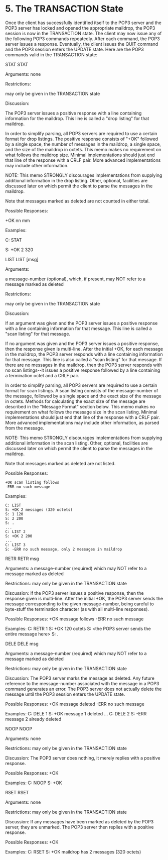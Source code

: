 # 5. The TRANSACTION State

Once the client has successfully identified itself to the POP3 server
and the POP3 server has locked and opened the appropriate maildrop,
the POP3 session is now in the TRANSACTION state.  The client may now
issue any of the following POP3 commands repeatedly.  After each
command, the POP3 server issues a response.  Eventually, the client
issues the QUIT command and the POP3 session enters the UPDATE state.
Here are the POP3 commands valid in the TRANSACTION state:

<div class="page-break"></div> 
<a name="stat-command">STAT</a>
STAT

Arguments: none

Restrictions:  

may only be given in the TRANSACTION state

Discussion:  

The POP3 server issues a positive response with a line
containing information for the maildrop.  This line is
called a "drop listing" for that maildrop.

In order to simplify parsing, all POP3 servers are
required to use a certain format for drop listings.  The
positive response consists of "+OK" followed by a single
space, the number of messages in the maildrop, a single
space, and the size of the maildrop in octets.  This memo
makes no requirement on what follows the maildrop size.
Minimal implementations should just end that line of the
response with a CRLF pair.  More advanced implementations
may include other information.

NOTE: This memo STRONGLY discourages implementations
from supplying additional information in the drop
listing.  Other, optional, facilities are discussed
later on which permit the client to parse the messages
in the maildrop.

Note that messages marked as deleted are not counted in
either total.

Possible Responses:

+OK nn mm

Examples:

C: STAT

S: +OK 2 320

<div class="page-break"></div> 
<a name="list-command">LIST</a>
LIST [msg]

Arguments:

a message-number (optional), which, if present, may NOT
refer to a message marked as deleted

Restrictions:

may only be given in the TRANSACTION state

Discussion:

If an argument was given and the POP3 server issues a
positive response with a line containing information for
that message.  This line is called a "scan listing" for
that message.

If no argument was given and the POP3 server issues a
positive response, then the response given is multi-line.
After the initial +OK, for each message in the maildrop,
the POP3 server responds with a line containing
information for that message.  This line is also called a
"scan listing" for that message.  If there are no
messages in the maildrop, then the POP3 server responds
with no scan listings--it issues a positive response
followed by a line containing a termination octet and a
CRLF pair.

In order to simplify parsing, all POP3 servers are
required to use a certain format for scan listings.  A
scan listing consists of the message-number of the
message, followed by a single space and the exact size of
the message in octets.  Methods for calculating the exact
size of the message are described in the "Message Format"
section below.  This memo makes no requirement on what
follows the message size in the scan listing.  Minimal
implementations should just end that line of the response
with a CRLF pair.  More advanced implementations may
include other information, as parsed from the message.

NOTE: This memo STRONGLY discourages implementations
from supplying additional information in the scan
listing.  Other, optional, facilities are discussed
later on which permit the client to parse the messages
in the maildrop.

Note that messages marked as deleted are not listed.

Possible Responses:
```
+OK scan listing follows
-ERR no such message
```

Examples:
```
C: LIST
S: +OK 2 messages (320 octets)
S: 1 120
S: 2 200
S: .
...
C: LIST 2
S: +OK 2 200
...
C: LIST 3
S: -ERR no such message, only 2 messages in maildrop
```

<div class="page-break"></div> 
<a name="retr-command">RETR</a>
RETR msg

Arguments:
    a message-number (required) which may NOT refer to a
    message marked as deleted

Restrictions:
    may only be given in the TRANSACTION state

Discussion:
    If the POP3 server issues a positive response, then the
    response given is multi-line.  After the initial +OK, the
    POP3 server sends the message corresponding to the given
    message-number, being careful to byte-stuff the termination
    character (as with all multi-line responses).

Possible Responses:
    +OK message follows
    -ERR no such message

Examples:
    C: RETR 1
    S: +OK 120 octets
    S: &lt;the POP3 server sends the entire message here&gt;
    S: .

<div class="page-break"></div> 
<a name="dele-command">DELE</a>
DELE msg

Arguments:
    a message-number (required) which may NOT refer to a
    message marked as deleted

Restrictions:
    may only be given in the TRANSACTION state


Discussion:
    The POP3 server marks the message as deleted.  Any future
    reference to the message-number associated with the message
    in a POP3 command generates an error.  The POP3 server does
    not actually delete the message until the POP3 session
    enters the UPDATE state.

Possible Responses:
    +OK message deleted
    -ERR no such message

Examples:
    C: DELE 1
    S: +OK message 1 deleted
    ...
    C: DELE 2
    S: -ERR message 2 already deleted


<div class="page-break"></div> 
<a name="noop-command">NOOP</a>
NOOP

Arguments: none

Restrictions:
    may only be given in the TRANSACTION state

Discussion:
    The POP3 server does nothing, it merely replies with a
    positive response.

Possible Responses:
    +OK

Examples:
    C: NOOP
    S: +OK

<div class="page-break"></div> 
<a name="rset-command">RSET</a>
RSET

Arguments: none

Restrictions:
    may only be given in the TRANSACTION state

Discussion:
    If any messages have been marked as deleted by the POP3
    server, they are unmarked.  The POP3 server then replies
    with a positive response.

Possible Responses:
    +OK

Examples:
    C: RSET
    S: +OK maildrop has 2 messages (320 octets)

